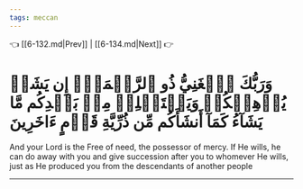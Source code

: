 ```yaml
---
tags: meccan
---
```


👈 [[6-132.md|Prev]] | [[6-134.md|Next]] 👉

# وَرَبُّكَ ٱلۡغَنِيُّ ذُو ٱلرَّحۡمَةِۚ إِن يَشَأۡ يُذۡهِبۡكُمۡ وَيَسۡتَخۡلِفۡ مِنۢ بَعۡدِكُم مَّا يَشَآءُ كَمَآ أَنشَأَكُم مِّن ذُرِّيَّةِ قَوۡمٍ ءَاخَرِينَ

And your Lord is the Free of need, the possessor of mercy. If He wills, he can do away with you and give succession after you to whomever He wills, just as He produced you from the descendants of another people

---

